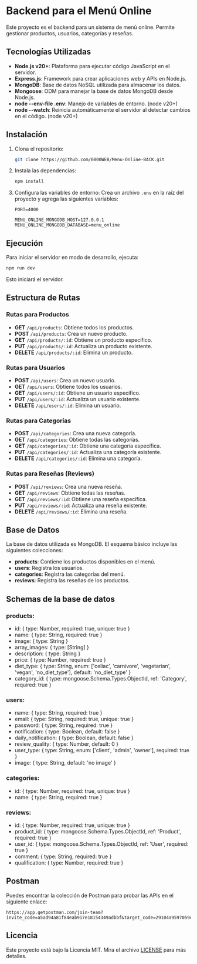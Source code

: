 
# Backend para el Menú Online

Este proyecto es el backend para un sistema de menú online. Permite gestionar productos, usuarios, categorías y reseñas.

## Tecnologías Utilizadas

- **Node.js v20+**: Plataforma para ejecutar código JavaScript en el servidor.
- **Express.js**: Framework para crear aplicaciones web y APIs en Node.js.
- **MongoDB**: Base de datos NoSQL utilizada para almacenar los datos.
- **Mongoose**: ODM para manejar la base de datos MongoDB desde Node.js.
- **node --env-file .env**: Manejo de variables de entorno. (node v20+)
- **node --watch**: Reinicia automáticamente el servidor al detectar cambios en el código. (node v20+)

## Instalación

1. Clona el repositorio:
   ```bash
   git clone https://github.com/0800WEB/Menu-Online-BACK.git
   ```

2. Instala las dependencias:
   ```bash
   npm install
   ```

3. Configura las variables de entorno:
   Crea un archivo `.env` en la raíz del proyecto y agrega las siguientes variables:
   ```plaintext
   PORT=4000

   MENU_ONLINE_MONGODB_HOST=127.0.0.1
   MENU_ONLINE_MONGODB_DATABASE=menu_online
   ```

## Ejecución

Para iniciar el servidor en modo de desarrollo, ejecuta:
```bash
npm run dev
```

Esto iniciará el servidor.

## Estructura de Rutas

### Rutas para Productos
- **GET** `/api/products`: Obtiene todos los productos.
- **POST** `/api/products`: Crea un nuevo producto.
- **GET** `/api/products/:id`: Obtiene un producto específico.
- **PUT** `/api/products/:id`: Actualiza un producto existente.
- **DELETE** `/api/products/:id`: Elimina un producto.

### Rutas para Usuarios
- **POST** `/api/users`: Crea un nuevo usuario.
- **GET** `/api/users`: Obtiene todos los usuarios.
- **GET** `/api/users/:id`: Obtiene un usuario específico.
- **PUT** `/api/users/:id`: Actualiza un usuario existente.
- **DELETE** `/api/users/:id`: Elimina un usuario.

### Rutas para Categorías
- **POST** `/api/categories`: Crea una nueva categoría.
- **GET** `/api/categories`: Obtiene todas las categorías.
- **GET** `/api/categories/:id`: Obtiene una categoría específica.
- **PUT** `/api/categories/:id`: Actualiza una categoría existente.
- **DELETE** `/api/categories/:id`: Elimina una categoría.

### Rutas para Reseñas (Reviews)
- **POST** `/api/reviews`: Crea una nueva reseña.
- **GET** `/api/reviews`: Obtiene todas las reseñas.
- **GET** `/api/reviews/:id`: Obtiene una reseña específica.
- **PUT** `/api/reviews/:id`: Actualiza una reseña existente.
- **DELETE** `/api/reviews/:id`: Elimina una reseña.

## Base de Datos

La base de datos utilizada es MongoDB. El esquema básico incluye las siguientes colecciones:

- **products**: Contiene los productos disponibles en el menú.
- **users**: Registra los usuarios.
- **categories**: Registra las categorías del menú.
- **reviews**: Registra las reseñas de los productos.

## Schemas de la base de datos

### products:
   - id: { type: Number, required: true, unique: true }
   - name: { type: String, required: true }
   - image: { type: String }
   - array_images: { type: [String] }
   - description: { type: String }
   - price: { type: Number, required: true }
   - diet_type: { type: String, enum: ['celiac', 'carnivore', 'vegetarian', 'vegan', 'no_diet_type'], default: 'no_diet_type' }
   - category_id: { type: mongoose.Schema.Types.ObjectId, ref: 'Category', required: true }

### users:
   - name: { type: String, required: true }
   - email: { type: String, required: true, unique: true }
   - password: { type: String, required: true }
   - notification: { type: Boolean, default: false }
   - daily_notification: { type: Boolean, default: false }
   - review_quality: { type: Number, default: 0 }
   - user_type: { type: String, enum: ['client', 'admin', 'owner'], required: true }
   - image: { type: String, default: 'no image' }

### categories:
   - id: { type: Number, required: true, unique: true }
   - name: { type: String, required: true }

### reviews:
   - id: { type: Number, required: true, unique: true }
   - product_id: { type: mongoose.Schema.Types.ObjectId, ref: 'Product', required: true }
   - user_id: { type: mongoose.Schema.Types.ObjectId, ref: 'User', required: true }
   - comment: { type: String, required: true }
   - qualification: { type: Number, required: true }

## Postman

Puedes encontrar la colección de Postman para probar las APIs en el siguiente enlace: 
```plaintext
https://app.getpostman.com/join-team?invite_code=a5ad94a81f84eab917e18154349adbbf&target_code=29104a9597059dd984395bfac8a71d85
```

## Licencia

Este proyecto está bajo la Licencia MIT. Mira el archivo [LICENSE](LICENSE) para más detalles.
